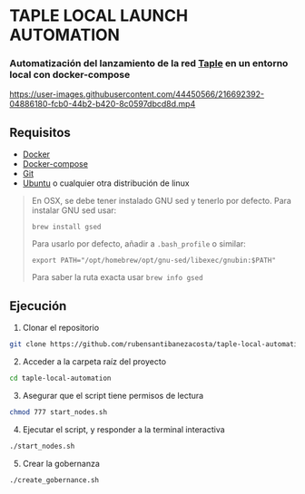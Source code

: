 # TAPLE LOCAL LAUNCH AUTOMATION

### Automatización del lanzamiento de la red [Taple](https://www.taple.es/) en un entorno local con docker-compose



https://user-images.githubusercontent.com/44450566/216692392-04886180-fcb0-44b2-b420-8c0597dbcd8d.mp4



## Requisitos

- [Docker](https://www.docker.com/)
- [Docker-compose](https://docs.docker.com/compose/)
- [Git](https://git-scm.com/)
- [Ubuntu](https://ubuntu.com/) o cualquier otra distribución de linux

> En OSX, se debe tener instalado GNU sed y tenerlo por defecto.
> Para instalar GNU sed usar:
> ```
> brew install gsed
> ```
> Para usarlo por defecto, añadir a `.bash_profile` o similar:
> ```
> export PATH="/opt/homebrew/opt/gnu-sed/libexec/gnubin:$PATH"
> ```
> Para saber la ruta exacta usar `brew info gsed`

## Ejecución

1. Clonar el repositorio

```bash 
git clone https://github.com/rubensantibanezacosta/taple-local-automation.git
```

2. Acceder a la carpeta raíz del proyecto

```bash
cd taple-local-automation
```

3. Asegurar que el script tiene permisos de lectura

```bash
chmod 777 start_nodes.sh
```

4. Ejecutar el script, y responder a la terminal interactiva

```bash
./start_nodes.sh
```

5. Crear la gobernanza

```bash
./create_gobernance.sh
```